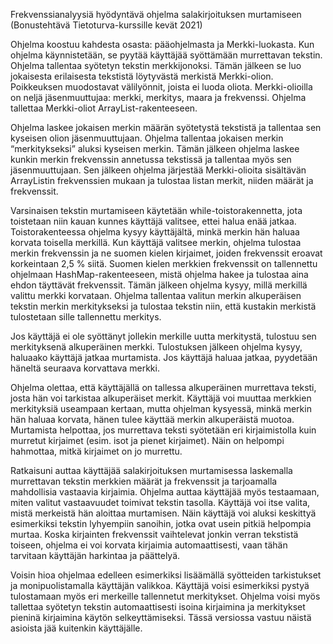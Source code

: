 Frekvenssianalyysiä hyödyntävä ohjelma salakirjoituksen murtamiseen (Bonustehtävä Tietoturva-kurssille kevät 2021)

Ohjelma koostuu kahdesta osasta: pääohjelmasta ja Merkki-luokasta. 
Kun ohjelma käynnistetään, se pyytää käyttäjää syöttämään murrettavan tekstin. 
Ohjelma tallentaa syötetyn tekstin merkkijonoksi. Tämän jälkeen se luo jokaisesta 
erilaisesta tekstistä löytyvästä merkistä Merkki-olion. 
Poikkeuksen muodostavat välilyönnit, joista ei luoda oliota. 
Merkki-olioilla on neljä jäsenmuuttujaa: merkki, merkitys, maara ja frekvenssi. 
Ohjelma tallettaa Merkki-oliot ArrayList-rakenteeseen.

Ohjelma laskee jokaisen merkin määrän syötetystä tekstistä ja tallentaa sen 
kyseisen olion jäsenmuuttujaan. Ohjelma tallentaa jokaisen merkin “merkitykseksi” aluksi kyseisen merkin. 
Tämän jälkeen ohjelma laskee kunkin merkin frekvenssin annetussa tekstissä ja tallentaa myös sen jäsenmuuttujaan. 
Sen jälkeen ohjelma järjestää Merkki-olioita sisältävän ArrayListin frekvenssien mukaan ja tulostaa listan merkit,
niiden määrät ja frekvenssit. 

Varsinaisen tekstin murtamiseen käytetään while-toistorakennetta, jota toistetaan niin kauan kunnes käyttäjä 
valitsee, ettei halua enää jatkaa. Toistorakenteessa ohjelma kysyy käyttäjältä, minkä merkin hän haluaa korvata 
toisella merkillä. Kun käyttäjä valitsee merkin, ohjelma tulostaa merkin frekvenssin ja ne suomen kielen kirjaimet,
joiden frekvenssit eroavat korkeintaan 2,5 % siitä. Suomen kielen merkkien frekvenssit on tallennettu ohjelmaan 
HashMap-rakenteeseen, mistä ohjelma hakee ja tulostaa aina ehdon täyttävät frekvenssit. 
Tämän jälkeen ohjelma kysyy, millä merkillä valittu merkki korvataan. 
Ohjelma tallentaa valitun merkin alkuperäisen tekstin merkin merkitykseksi ja tulostaa tekstin niin, 
että kustakin merkistä tulostetaan sille tallennettu merkitys. 

Jos käyttäjä ei ole syöttänyt jollekin merkille uutta merkitystä, tulostuu sen merkityksenä alkuperäinen merkki. 
Tulostuksen jälkeen ohjelma kysyy, haluaako käyttäjä jatkaa murtamista. 
Jos käyttäjä haluaa jatkaa, pyydetään häneltä seuraava korvattava merkki.  

Ohjelma olettaa, että käyttäjällä on tallessa alkuperäinen murrettava teksti, josta hän voi tarkistaa alkuperäiset
merkit. Käyttäjä voi muuttaa merkkien merkityksiä useampaan kertaan, mutta ohjelman kysyessä, minkä merkin hän 
haluaa korvata, hänen tulee käyttää merkin alkuperäistä muotoa. Murtamista helpottaa, jos murrettava teksti 
syötetään eri kirjaimistolla kuin murretut kirjaimet (esim. isot ja pienet kirjaimet). Näin on helpompi hahmottaa,
mitkä kirjaimet on jo murrettu.  

Ratkaisuni auttaa käyttäjää salakirjoituksen murtamisessa laskemalla murrettavan tekstin merkkien määrät ja 
frekvenssit ja tarjoamalla mahdollisia vastaavia kirjaimia. Ohjelma auttaa käyttäjää myös testaamaan, miten 
valitut vastaavuudet toimivat tekstin tasolla. Käyttäjä voi itse valita, mistä merkeistä hän aloittaa murtamisen. 
Näin käyttäjä voi aluksi keskittyä esimerkiksi tekstin lyhyempiin sanoihin, jotka ovat usein pitkiä helpompia 
murtaa. Koska kirjainten frekvenssit vaihtelevat jonkin verran tekstistä toiseen, ohjelma ei voi korvata kirjaimia 
automaattisesti, vaan tähän tarvitaan käyttäjän harkintaa ja päättelyä. 

Voisin hioa ohjelmaa edelleen esimerkiksi lisäämällä syötteiden tarkistukset ja monipuolistamalla käyttäjän 
valikkoa. Käyttäjä voisi esimerkiksi pystyä tulostamaan myös eri merkeille tallennetut merkitykset. 
Ohjelma voisi myös tallettaa syötetyn tekstin automaattisesti isoina kirjaimina ja merkitykset pieninä kirjaimina 
käytön selkeyttämiseksi. Tässä versiossa vastuu näistä asioista jää kuitenkin käyttäjälle.  


